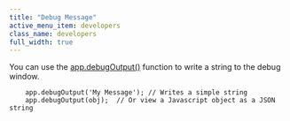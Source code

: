 ```yaml
---
title: "Debug Message"
active_menu_item: developers
class_name: developers
full_width: true
---
```



You can use the [app.debugOutput()](/developers/documentation/scripting-apis/client-api/app-functions/debugoutput) function to write a string to the debug window.

        app.debugOutput('My Message'); // Writes a simple string
        app.debugOutput(obj);  // Or view a Javascript object as a JSON string
   

